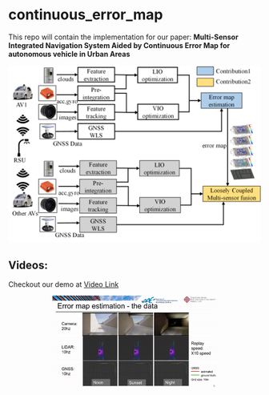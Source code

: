 # continuous_error_map

This repo will contain the implementation for our paper: **Multi-Sensor Integrated Navigation System Aided by Continuous Error Map for autonomous vehicle in Urban Areas**

<p align="center">
  <img width="712pix" src="img/system_overview.png">
</p>

## Videos:
Checkout our demo at [Video Link](https://youtu.be/po5K3j3j2JI)
<p align='center'>
<a href="https://youtu.be/po5K3j3j2JI">
<img width="65%" src="/img/demo_error_map.gif"/>
</a>
</p>
